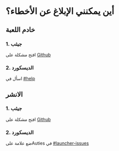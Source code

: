 # أين يمكنني الإبلاغ عن الأخطاء؟

## خادم اللعبة

### 1. جيثب

افتح مشكلة على [Github](https://github.com/Milxnor/Project-Reboot-3.0/issues)

### 2. الديسكورد
اسأل في [#help](https://discord.gg/reboot)

## الانشر

### 1. جيثب

افتح مشكلة على [Github](https://github.com/Milxnor/Project-Reboot-3.0/issues)

### 2. الديسكورد
ضع علامة علىAuties في [#launcher-issues](https://discord.gg/reboot)